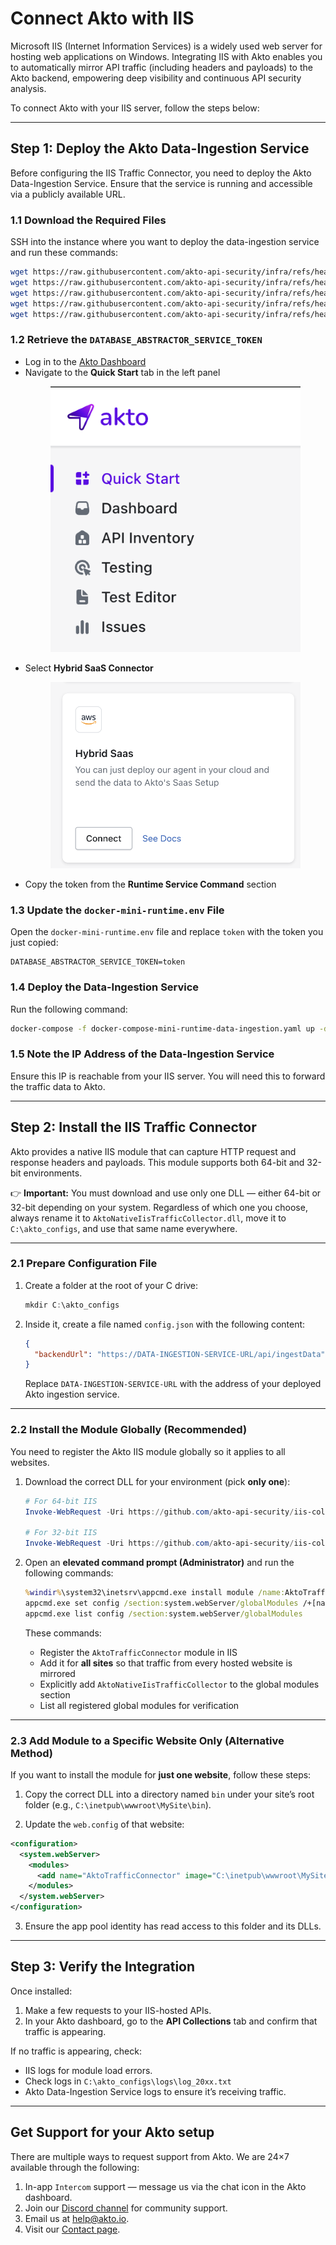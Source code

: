 # Connect Akto with IIS

Microsoft IIS (Internet Information Services) is a widely used web server for hosting web applications on Windows. Integrating IIS with Akto enables you to automatically mirror API traffic (including headers and payloads) to the Akto backend, empowering deep visibility and continuous API security analysis.

To connect Akto with your IIS server, follow the steps below:

---

## Step 1: Deploy the Akto Data-Ingestion Service

Before configuring the IIS Traffic Connector, you need to deploy the Akto Data-Ingestion Service. Ensure that the service is running and accessible via a publicly available URL.

### 1.1 Download the Required Files

SSH into the instance where you want to deploy the data-ingestion service and run these commands:

```bash
wget https://raw.githubusercontent.com/akto-api-security/infra/refs/heads/feature/quick-setup/docker-compose-mini-runtime-data-ingestion.yaml
wget https://raw.githubusercontent.com/akto-api-security/infra/refs/heads/feature/quick-setup/data-ingestion-docker.env
wget https://raw.githubusercontent.com/akto-api-security/infra/refs/heads/feature/quick-setup/docker-threat-detection.env
wget https://raw.githubusercontent.com/akto-api-security/infra/refs/heads/feature/quick-setup/docker-mini-runtime.env
wget https://raw.githubusercontent.com/akto-api-security/infra/refs/heads/feature/quick-setup/watchtower.env
```

### 1.2 Retrieve the `DATABASE_ABSTRACTOR_SERVICE_TOKEN`

* Log in to the [Akto Dashboard](https://app.akto.io/)
* Navigate to the **Quick Start** tab in the left panel
    <figure><img src="../../.gitbook/assets/Quick-Start.png" alt=""><figcaption></figcaption></figure>
* Select **Hybrid SaaS Connector**
    <figure><img src="../../.gitbook/assets/HybridSaaSConnector.png" alt=""><figcaption></figcaption></figure>
* Copy the token from the **Runtime Service Command** section

### 1.3 Update the `docker-mini-runtime.env` File

Open the `docker-mini-runtime.env` file and replace `token` with the token you just copied:

```plaintext
DATABASE_ABSTRACTOR_SERVICE_TOKEN=token
```

### 1.4 Deploy the Data-Ingestion Service

Run the following command:

```bash
docker-compose -f docker-compose-mini-runtime-data-ingestion.yaml up -d
```

### 1.5 Note the IP Address of the Data-Ingestion Service

Ensure this IP is reachable from your IIS server. You will need this to forward the traffic data to Akto.

---

## Step 2: Install the IIS Traffic Connector

Akto provides a native IIS module that can capture HTTP request and response headers and payloads. This module supports both 64-bit and 32-bit environments.

👉 **Important:** You must download and use only one DLL — either 64-bit or 32-bit depending on your system. Regardless of which one you choose, always rename it to `AktoNativeIisTrafficCollector.dll`, move it to `C:\akto_configs`, and use that same name everywhere.

---

### 2.1 Prepare Configuration File

1. Create a folder at the root of your C drive:

   ```powershell
   mkdir C:\akto_configs
   ```

2. Inside it, create a file named `config.json` with the following content:

   ```json
   {
     "backendUrl": "https://DATA-INGESTION-SERVICE-URL/api/ingestData"
   }
   ```

   Replace `DATA-INGESTION-SERVICE-URL` with the address of your deployed Akto ingestion service.

---

### 2.2 Install the Module Globally (Recommended)

You need to register the Akto IIS module globally so it applies to all websites.

1. Download the correct DLL for your environment (pick **only one**):

   ```powershell
   # For 64-bit IIS
   Invoke-WebRequest -Uri https://github.com/akto-api-security/iis-collector-native-module/raw/refs/heads/master/x64/Release/AktoNativeIisTrafficCollector.dll -OutFile C:\akto_configs\AktoNativeIisTrafficCollector.dll

   # For 32-bit IIS
   Invoke-WebRequest -Uri https://github.com/akto-api-security/iis-collector-native-module/raw/refs/heads/master/x86/Release/AktoNativeIisTrafficCollector.dll -OutFile C:\akto_configs\AktoNativeIisTrafficCollector.dll
   ```

2. Open an **elevated command prompt (Administrator)** and run the following commands:

   ```cmd
   %windir%\system32\inetsrv\appcmd.exe install module /name:AktoTrafficConnector /image:"C:\akto_configs\AktoNativeIisTrafficCollector.dll" /add:true
   appcmd.exe set config /section:system.webServer/globalModules /+[name='AktoNativeIisTrafficCollector',image='C:\akto_configs\AktoNativeIisTrafficCollector.dll']
   appcmd.exe list config /section:system.webServer/globalModules
   ```

   These commands:

   * Register the `AktoTrafficConnector` module in IIS
   * Add it for **all sites** so that traffic from every hosted website is mirrored
   * Explicitly add `AktoNativeIisTrafficCollector` to the global modules section
   * List all registered global modules for verification

---

### 2.3 Add Module to a Specific Website Only (Alternative Method)

If you want to install the module for **just one website**, follow these steps:

1. Copy the correct DLL into a directory named `bin` under your site’s root folder (e.g., `C:\inetpub\wwwroot\MySite\bin`).

2. Update the `web.config` of that website:

```xml
<configuration>
  <system.webServer>
    <modules>
      <add name="AktoTrafficConnector" image="C:\inetpub\wwwroot\MySite\bin\AktoNativeIisTrafficCollector.dll" />
    </modules>
  </system.webServer>
</configuration>
```

3. Ensure the app pool identity has read access to this folder and its DLLs.

---

## Step 3: Verify the Integration

Once installed:

1. Make a few requests to your IIS-hosted APIs.
2. In your Akto dashboard, go to the **API Collections** tab and confirm that traffic is appearing.

If no traffic is appearing, check:

* IIS logs for module load errors.
* Check logs in `C:\akto_configs\logs\log_20xx.txt`
* Akto Data-Ingestion Service logs to ensure it’s receiving traffic.

---

## Get Support for your Akto setup

There are multiple ways to request support from Akto. We are 24×7 available through the following:

1. In-app `Intercom` support — message us via the chat icon in the Akto dashboard.
2. Join our [Discord channel](https://www.akto.io/community) for community support.
3. Email us at [help@akto.io](mailto:help@akto.io).
4. Visit our [Contact page](https://www.akto.io/contact-us).